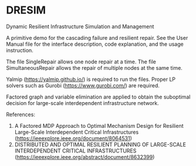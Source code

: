 # DRESIM
Dynamic Resilient Infrastructure Simulation and Management

A primitive demo for the cascading failure and resilient repair. 
See the User Manual file for the interface description, code explanation, and the usage instruction. 

The file SingleRepair allows one node repair at a time. The file SimultaneousRepair allows the repair of multiple nodes at the same time. 

Yalmip (https://yalmip.github.io/) is required to run the files. Proper LP solvers such as Gurobi (https://www.gurobi.com/) are required. 

Factored graph and variable elimination are applied to obtain the suboptimal decision for large-scale interdependent infrastructure network. 

References: 
1. A Factored MDP Approach to Optimal Mechanism Design for Resilient Large-Scale Interdependent Critical Infrastructures (https://ieeexplore.ieee.org/document/8064531)
2. DISTRIBUTED AND OPTIMAL RESILIENT PLANNING OF LARGE-SCALE INTERDEPENDENT CRITICAL INFRASTRUCTURES 
(https://ieeexplore.ieee.org/abstract/document/8632399)
